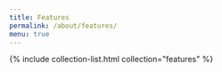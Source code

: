 ```yaml
---
title: Features
permalink: /about/features/
menu: true
---
```




{% include collection-list.html collection="features" %}
